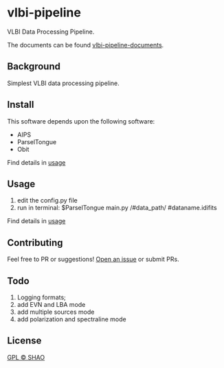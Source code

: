 # vlbi-pipeline



VLBI Data Processing Pipeline.

The documents can be found [vlbi-pipeline-documents](https://vlbi-pipeline-userguide.readthedocs.io/).



## Background

Simplest VLBI data processing pipeline.


## Install

This software depends upon the following software:

- AIPS
- ParselTongue
- Obit

Find details in [usage](docs/installation/install.rst)

## Usage

1. edit the config.py file
2. run in terminal: $ParselTongue main.py /#data_path/ #dataname.idifits

Find details in [usage](docs/usage/usage.rst)


## Contributing




Feel free to PR or suggestions! [Open an issue](https://github.com/SHAO-SKA/vlbi-pipeline/issues/new) or submit PRs.



## Todo
1. Logging formats; 
2. add EVN and LBA mode
3. add multiple sources mode
4. add polarization and spectraline mode



## License

[GPL © SHAO](LICENSE)

